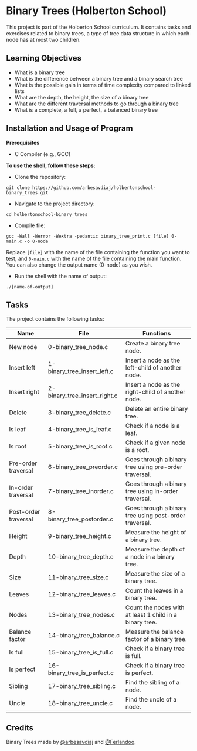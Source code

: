 # Binary Trees (Holberton School) 

This project is part of the Holberton School curriculum. It contains tasks and exercises related to binary trees, a type of tree data structure in which each node has at most two children.

## Learning Objectives

- What is a binary tree
- What is the difference between a binary tree and a binary search tree
- What is the possible gain in terms of time complexity compared to linked lists
- What are the depth, the height, the size of a binary tree
- What are the different traversal methods to go through a binary tree
- What is a complete, a full, a perfect, a balanced binary tree

## Installation and Usage of Program
**Prerequisites**
* C Compiler (e.g., GCC)

**To use the shell, follow these steps:**

* Clone the repository: 
```
git clone https://github.com/arbesavdiaj/holbertonschool-binary_trees.git
```
* Navigate to the project directory: 
```
cd holbertonschool-binary_trees
```
* Compile file: 
```
gcc -Wall -Werror -Wextra -pedantic binary_tree_print.c [file] 0-main.c -o 0-node

```
Replace `[file]` with the name of the file containing the function you want to test, and `0-main.c` with the name of the file containing the main function. You can also change the output name (0-node) as you wish.
* Run the shell with the name of output: 
```
./[name-of-output]
```

## Tasks

The project contains the following tasks:

| Name  | File | Functions |
| ----- | ------- | ------- |
| New node | 0-binary_tree_node.c | Create a binary tree node.  |
| Insert left  | 1-binary_tree_insert_left.c | Insert a node as the left-child of another node. |
| Insert right | 2-binary_tree_insert_right.c | Insert a node as the right-child of another node. |
| Delete | 3-binary_tree_delete.c | Delete an entire binary tree. |
| Is leaf | 4-binary_tree_is_leaf.c | Check if a node is a leaf. |
| Is root | 5-binary_tree_is_root.c | Check if a given node is a root. |
| Pre-order traversal | 6-binary_tree_preorder.c | Goes through a binary tree using pre-order traversal. |
| In-order traversal | 7-binary_tree_inorder.c | Goes through a binary tree using in-order traversal. |
| Post-order traversal | 8-binary_tree_postorder.c | Goes through a binary tree using post-order traversal. |
| Height | 9-binary_tree_height.c | Measure the height of a binary tree. |
| Depth | 10-binary_tree_depth.c | Measure the depth of a node in a binary tree. |
| Size | 11-binary_tree_size.c | Measure the size of a binary tree. |
| Leaves | 12-binary_tree_leaves.c | Count the leaves in a binary tree. |
| Nodes | 13-binary_tree_nodes.c | Count the nodes with at least 1 child in a binary tree. |
| Balance factor | 14-binary_tree_balance.c | Measure the balance factor of a binary tree. |
| Is full | 15-binary_tree_is_full.c | Check if a binary tree is full. |
| Is perfect | 16-binary_tree_is_perfect.c | Check if a binary tree is perfect. |
| Sibling | 17-binary_tree_sibling.c | Find the sibling of a node. |
| Uncle | 18-binary_tree_uncle.c | Find the uncle of a node. |

## Credits

Binary Trees made by [@arbesavdiaj](https://www.github.com/arbesavdiaj) and [@Ferlandoo](https://www.github.com/Ferlandoo).
